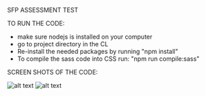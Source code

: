 SFP ASSESSMENT TEST

TO RUN THE CODE:
- make sure nodejs is installed on your computer
- go to project directory in the CL
- Re-install the needed packages by running "npm install"
- To compile the sass code into CSS run: "npm run compile:sass"

SCREEN SHOTS OF THE CODE:

![alt text](https://github.com/RawanAlfaraj/sfp/blob/master/sfp/screencapture.png)
![alt text](https://github.com/RawanAlfaraj/sfp/blob/master/sfp/screencapture-mobile.png)
